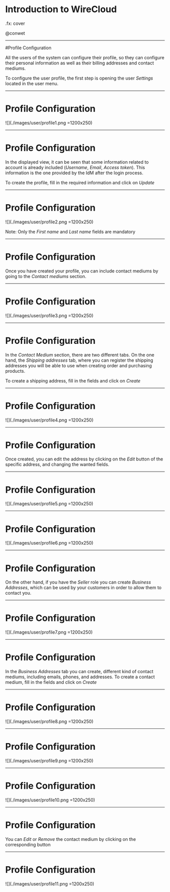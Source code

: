 # Introduction to WireCloud

.fx: cover

@conwet

---
#Profile Configuration

All the users of the system can configure their profile, so they can configure their personal information as well as their billing addresses and contact mediums.

To configure the user profile, the first step is opening the user *Settings* located in the user menu.

---
# Profile Configuration

![](./images/user/profile1.png =1200x250)

---
# Profile Configuration

In the displayed view, it can be seen that some information related to account is already included (*Username*, *Email*, *Access token*). This information is the one provided by the IdM after the login process.

To create the profile, fill in the required information and click on *Update*

---
# Profile Configuration

![](./images/user/profile2.png =1200x250)

Note: Only the *First name* and *Last name* fields are mandatory

---
# Profile Configuration

Once you have created your profile, you can include contact mediums by going to the *Contact mediums* section.

---
# Profile Configuration

![](./images/user/profile3.png =1200x250)

---
# Profile Configuration

In the *Contact Medium* section, there are two different tabs. On the one hand, the *Shipping addresses* tab, where you can register the shipping addresses you will be able to use when creating order and purchasing products.

To create a shipping address, fill in the fields and click on *Create*

---
# Profile Configuration

![](./images/user/profile4.png =1200x250)

---
# Profile Configuration

Once created, you can edit the address by clicking on the *Edit* button of the specific address, and changing the wanted fields.

---
# Profile Configuration

![](./images/user/profile5.png =1200x250)

---
# Profile Configuration

![](./images/user/profile6.png =1200x250)

---
# Profile Configuration

On the other hand, if you have the *Seller* role you can create *Business Addresses*, which can be used by your customers in order to allow them to contact you.

---
# Profile Configuration

![](./images/user/profile7.png =1200x250)

---
# Profile Configuration

In the *Business Addresses* tab you can create, different kind of contact mediums, including emails, phones, and addresses. To create a contact medium, fill in the fields and click on *Create*

---
# Profile Configuration

![](./images/user/profile8.png =1200x250)

---
# Profile Configuration

![](./images/user/profile9.png =1200x250)

---
# Profile Configuration

![](./images/user/profile10.png =1200x250)

---
# Profile Configuration

You can *Edit* or *Remove* the contact medium by clicking on the corresponding button

---
# Profile Configuration

![](./images/user/profile11.png =1200x250)